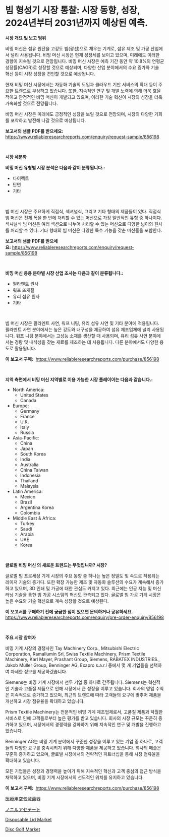 <p><h1>빔 형성기 시장 통찰: 시장 동향, 성장, 2024년부터 2031년까지 예상된 예측.</h1></p><p><strong>시장 개요 및 보고 범위</strong></p>
<p><p>비밍 머신은 섬유 원단을 고강도 빔(광선)으로 채우는 기계로, 섬유 제조 및 가공 산업에서 널리 사용됩니다. 비밍 머신 시장은 현재 성장세를 보이고 있으며, 미래에도 이러한 경향이 지속될 것으로 전망됩니다. 비밍 머신 시장은 예측 기간 동안 약 10.8%의 연평균 성장률(CAGR)로 성장할 것으로 예상되며, 다양한 산업 분야에서의 수요 증가와 기술 혁신 등이 시장 성장을 견인할 것으로 예상됩니다.</p><p>현재 비밍 머신 시장에서는 자동화 기술의 도입과 클라우드 기반 서비스의 확대 등이 주요한 트렌드로 부상하고 있습니다. 또한, 지속적인 연구 및 개발 노력에 의해 더욱 효율적이고 안정적인 비밍 머신이 개발되고 있으며, 이러한 기술 혁신이 시장의 성장을 더욱 가속화할 것으로 전망됩니다.</p><p>비밍 머신 시장은 미래에도 긍정적인 성장을 보일 것으로 전망되며, 시장의 다양한 기회를 포착하고 발전해 나갈 것으로 예상됩니다.</p></p>
<p><strong>보고서의 샘플 PDF를 받으세요:</strong> <a href="https://www.reliableresearchreports.com/enquiry/request-sample/856198">https://www.reliableresearchreports.com/enquiry/request-sample/856198</a></p>
<p>&nbsp;</p>
<p><strong>시장 세분화</strong></p>
<p><strong>비밍 머신 유형별 시장 분석은 다음과 같이 분류됩니다.:</strong></p>
<p><ul><li>다이렉트</li><li>단면</li><li>기타</li></ul></p>
<p>&nbsp;</p>
<p><p>빔 머신 시장은 주요하게 직접식, 섹셔널식, 그리고 기타 형태의 제품들이 있다. 직접식 빔 머신은 전체 폭을 한 번에 처리할 수 있는 머신으로 가장 일반적인 유형 중 하나이다. 섹셔널식 빔 머신은 여러 섹션으로 나누어 처리할 수 있는 머신으로 다양한 넓이의 원사를 처리할 수 있다. 기타 형태의 빔 머신은 다양한 특수 기능을 갖춘 머신들을 포함한다.</p></p>
<p><strong>보고서의 샘플 PDF를 받으세요:</strong>&nbsp;<a href="https://www.reliableresearchreports.com/enquiry/request-sample/856198">https://www.reliableresearchreports.com/enquiry/request-sample/856198</a></p>
<p>&nbsp;</p>
<p><strong> 비밍 머신 응용 분야별 시장 산업 조사는 다음과 같이 분류됩니다.:</strong></p>
<p><ul><li>필라멘트 원사</li><li>워프 뜨개질</li><li>유리 섬유 원사</li><li>기타</li></ul></p>
<p>&nbsp;</p>
<p><p>빔 머신 시장은 필라멘트 사연, 워프 니팅, 유리 섬유 사연 및 기타 분야에 적용됩니다. 필라멘트 사연 분야에서는 높은 강도와 내구성을 제공하여 섬유 제조업체에 널리 사용됩니다. 워프 니팅 분야에서는 고성능 소재를 생산할 때 사용되며, 유리 섬유 사연 분야에서는 경량 및 내식성을 갖는 재료를 제조하는 데 사용됩니다. 다른 분야에서도 다양한 용도로 활용됩니다.</p></p>
<p><strong>이 보고서 구매:</strong>&nbsp; <a href="https://www.reliableresearchreports.com/purchase/856198">https://www.reliableresearchreports.com/purchase/856198</a></p>
<p>&nbsp;</p>
<p><strong>지역 측면에서 비밍 머신 지역별로 이용 가능한 시장 플레이어는 다음과 같습니다.:</strong></p>
<p><ul>
    <li>
        North America:
        <ul>
            <li>United States</li>
            <li>Canada</li>
        </ul>
    </li>
    <li>
        Europe:
        <ul>
            <li>Germany</li>
            <li>France</li>
            <li>U.K.</li>
            <li>Italy</li>
            <li>Russia</li>
        </ul>
    </li>
    <li>
        Asia-Pacific:
        <ul>
            <li>China</li>
            <li>Japan</li>
            <li>South Korea</li>
            <li>India</li>
            <li>Australia</li>
            <li>China Taiwan</li>
            <li>Indonesia</li>
            <li>Thailand</li>
            <li>Malaysia</li>
        </ul>
    </li>
    <li>
        Latin America:
        <ul>
            <li>Mexico</li>
            <li>Brazil</li>
            <li>Argentina Korea</li>
            <li>Colombia</li>
        </ul>
    </li>
    <li>
        Middle East & Africa:
        <ul>
            <li>Turkey</li>
            <li>Saudi</li>
            <li>Arabia</li>
            <li>UAE</li>
            <li>Korea</li>
        </ul>
    </li>
    </ul></p>
<p>&nbsp;</p>
<p><strong>글로벌 비밍 머신 의 새로운 트렌드는 무엇입니까? 시장?</strong></p>
<p><p>글로벌 빔 프로세싱 기계 시장의 주요 동향 중 하나는 높은 정밀도 및 속도로 적용되는 레이저 기술의 증가다. 또한 확장 가능한 제조 및 자동화 솔루션의 수요가 계속해서 증가하고 있으며, 3D 인쇄 및 가공에 대한 관심도 커지고 있다. 최근에는 인공 지능 및 머신 러닝 기술을 통한 빔 가공 시스템의 혁신도 관측되고 있다. 글로벌 빔 가공 기계 시장은 높은 수요와 기술 혁신으로 계속 성장할 것으로 예상된다.</p></p>
<p><strong>이 보고서를 구매하기 전에 궁금한 점이 있으면 문의하거나 공유하세요.</strong>- <a href="https://www.reliableresearchreports.com/enquiry/pre-order-enquiry/856198">https://www.reliableresearchreports.com/enquiry/pre-order-enquiry/856198</a></p>
<p>&nbsp;</p>
<p><strong>주요 시장 참여자</strong></p>
<p><p>비밍 기계 시장의 경쟁사인 Tay Machinery Corp., Mitsubishi Electric Corporation, Ramallumin Srl, Swiss Textile Machinery, Prism Textile Machinery, Karl Mayer, Prashant Group, Siemens, RABATEX INDUSTRIES., Jakob Müller Group, Benninger AG, Exapro s.a.r.l 중에서 몇 개 기업들을 선택하여 자세한 정보를 제공하겠습니다.</p><p>Siemens는 비밍 기계 시장에서 선두 기업 중 하나로 간주됩니다. Siemens는 혁신적인 기술과 고품질 제품으로 인해 시장에서 큰 성장을 이루고 있습니다. 회사의 영업 수익은 지속적으로 증가하고 있으며, 최근의 트렌드에 따라 고객들의 요구에 맞추어 제품을 개선하고 시장 점유율을 확대하고 있습니다.</p><p>Prism Textile Machinery는 전문적인 비밍 기계 제조업체로서, 고품질 제품과 탁월한 서비스로 인해 고객들로부터 높은 평가를 받고 있습니다. 회사의 시장 규모는 꾸준히 증가하고 있으며, 시장에서의 경쟁력을 강화하기 위해 지속적인 연구 및 개발을 진행하고 있습니다.</p><p>Benninger AG는 비밍 기계 분야에서 꾸준한 성장을 이루고 있는 기업 중 하나로, 고객들의 다양한 요구를 충족시키기 위해 다양한 제품을 제공하고 있습니다. 회사의 매출은 꾸준히 증가하고 있으며, 글로벌 시장에서의 전략적인 파트너십을 통해 시장 점유율을 확대하고 있습니다.</p><p>모든 기업들은 성장과 경쟁력을 높이기 위해 지속적인 혁신과 고객 중심의 접근 방식을 채택하고 있으며, 비밍 기계 시장에서의 선도적인 위치를 유지하고 있습니다.</p></p>
<p><strong>이 보고서 구매:</strong>&nbsp;&nbsp;<a href="https://www.reliableresearchreports.com/purchase/856198">https://www.reliableresearchreports.com/purchase/856198</a></p>
<p><p><a href="https://medium.com/@johneahan44556754/%E5%8C%BB%E7%99%82%E7%94%A8%E7%A9%BA%E6%B0%97%E6%AE%BA%E8%8F%8C%E5%99%A8%E5%B8%82%E5%A0%B4%E3%81%AE%E5%88%86%E6%9E%90-%E3%82%B0%E3%83%AD%E3%83%BC%E3%83%90%E3%83%AB%E7%94%A3%E6%A5%AD%E3%81%AE%E5%B1%95%E6%9C%9B%E3%81%A8%E4%BA%88%E6%B8%AC-2024%E5%B9%B4%E3%81%8B%E3%82%892031%E5%B9%B4%E3%81%BE%E3%81%A7-2a68173e8976">医療用空気滅菌器</a></p><p><a href="https://medium.com/@craigurcottrte8/%E3%83%8E%E3%83%8B%E3%83%AB%E3%82%A2%E3%82%BB%E3%83%86%E3%83%BC%E3%83%88%E5%B8%82%E5%A0%B4-%E5%B8%82%E5%A0%B4%E3%82%B7%E3%82%A7%E3%82%A2-%E5%B8%82%E5%A0%B4%E5%8B%95%E5%90%91-%E3%81%8A%E3%82%88%E3%81%B3%E5%B0%86%E6%9D%A5%E3%81%AE%E6%88%90%E9%95%B7%E3%81%AE%E6%8E%A2%E7%B4%A2-131174049f2c">ノニルアセテート</a></p><p><a href="https://github.com/nicoletavirag/Market-Research-Report-List-2/blob/main/disposable-lid-market.md">Disposable Lid Market</a></p><p><a href="https://github.com/mauripalmi/Market-Research-Report-List-2/blob/main/disc-golf-market.md">Disc Golf Market</a></p></p>
